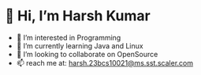 # 👋 Hi, I’m Harsh Kumar
- 👀 I’m interested in Programming
- 🌱 I’m currently learning Java and Linux
- 💞️ I’m looking to collaborate on OpenSource
- 📫 reach me at: harsh.23bcs10021@ms.sst.scaler.com

<!---
harsh3446/harsh3446 is a ✨ special ✨ repository because its `README.md` (this file) appears on your GitHub profile.
You can click the Preview link to take a look at your changes.
--->
